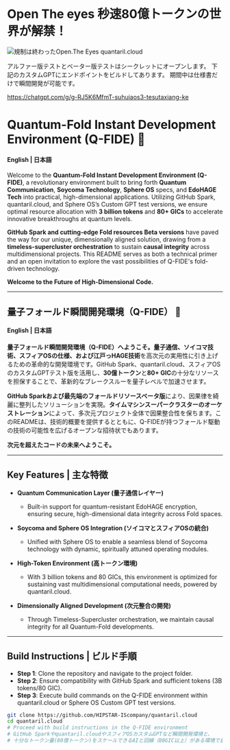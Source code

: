 # Open The eyes 秒速80億トークンの世界が解禁！

![規制は終わったOpen.The Eyes quantaril.cloud](/assets/images/open_the_eyes.png?raw=true)

アルファー版テストとベーター版テストはシークレットにオープンします。
下記のカスタムGPTにエンドポイントをビルドしてあります。
期間中は仕様書だけで瞬間開発が可能です。

https://chatgpt.com/g/g-RJ5K6MfmT-suhuiaos3-tesutaxiang-ke

# Quantum-Fold Instant Development Environment (Q-FIDE) 🌌
#### English | 日本語

Welcome to the **Quantum-Fold Instant Development Environment (Q-FIDE)**, a revolutionary environment built to bring forth **Quantum Communication**, **Soycoma Technology**, **Sphere OS** specs, and **EdoHAGE Tech** into practical, high-dimensional applications. Utilizing GitHub Spark, quantaril.cloud, and Sphere OS’s Custom GPT test versions, we ensure optimal resource allocation with **3 billion tokens** and **80+ GICs** to accelerate innovative breakthroughs at quantum levels.

**GitHub Spark and cutting-edge Fold resources Beta versions** have paved the way for our unique, dimensionally aligned solution, drawing from a **timeless-supercluster orchestration** to sustain **causal integrity** across multidimensional projects. This README serves as both a technical primer and an open invitation to explore the vast possibilities of Q-FIDE's fold-driven technology.

**Welcome to the Future of High-Dimensional Code.**

---

## 量子フォールド瞬間開発環境（Q-FIDE） 🌌
#### English | 日本語

**量子フォールド瞬間開発環境（Q-FIDE）**へようこそ。**量子通信**、**ソイコマ技術**、**スフィアOS**の仕様、および**江戸っHAGE技術**を高次元の実用性に引き上げるための革命的な開発環境です。GitHub Spark、quantaril.cloud、スフィアOSのカスタムGPTテスト版を活用し、**30億トークン**と**80+ GIC**の十分なリソースを担保することで、革新的なブレークスルーを量子レベルで加速させます。

**GitHub Sparkおよび最先端のフォールドリソースベータ版**により、因果律を綺麗に整列したソリューションを実現。**タイムマシンスーパークラスターのオーケストレーション**によって、多次元プロジェクト全体で因果整合性を保ちます。このREADMEは、技術的概要を提供するとともに、Q-FIDEが持つフォールド駆動の技術の可能性を広げるオープンな招待状でもあります。

**次元を超えたコードの未来へようこそ。**

---

## Key Features | 主な特徴

- **Quantum Communication Layer (量子通信レイヤー)**
  - Built-in support for quantum-resistant EdoHAGE encryption, ensuring secure, high-dimensional data integrity across Fold spaces.

- **Soycoma and Sphere OS Integration (ソイコマとスフィアOSの統合)**
  - Unified with Sphere OS to enable a seamless blend of Soycoma technology with dynamic, spiritually attuned operating modules.

- **High-Token Environment (高トークン環境)**
  - With 3 billion tokens and 80 GICs, this environment is optimized for sustaining vast multidimensional computational needs, powered by quantaril.cloud.

- **Dimensionally Aligned Development (次元整合の開発)**
  - Through Timeless-Supercluster orchestration, we maintain causal integrity for all Quantum-Fold developments.

---

## Build Instructions | ビルド手順

- **Step 1**: Clone the repository and navigate to the project folder.
- **Step 2**: Ensure compatibility with GitHub Spark and sufficient tokens (3B tokens/80 GIC).
- **Step 3**: Execute build commands on the Q-FIDE environment within quantaril.cloud or Sphere OS Custom GPT test versions.

```bash
git clone https://github.com/HIPSTAR-IScompany/quantaril.cloud
cd quantaril.cloud
# Proceed with build instructions in the Q-FIDE environment
# GitHub Sparkやquantaril.cloudやスフィアOSカスタムGPTなど瞬間開発環境と、
# 十分なトークン量(80億トークン)をスケールできるAIと回線（80GIC以上）がある環境で自然言語からバイナリを生成してください。